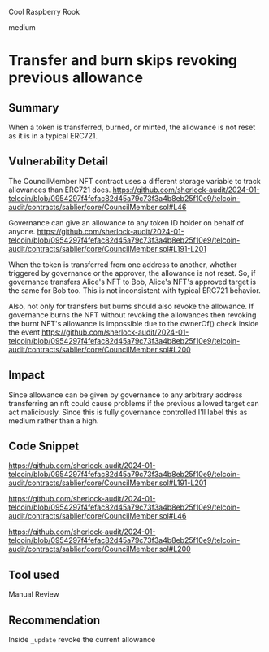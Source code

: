 Cool Raspberry Rook

medium

# Transfer and burn skips revoking previous allowance

## Summary
When a token is transferred, burned, or minted, the allowance is not reset as it is in a typical ERC721.
## Vulnerability Detail
The CouncilMember NFT contract uses a different storage variable to track allowances than ERC721 does.
https://github.com/sherlock-audit/2024-01-telcoin/blob/0954297f4fefac82d45a79c73f3a4b8eb25f10e9/telcoin-audit/contracts/sablier/core/CouncilMember.sol#L46

Governance can give an allowance to any token ID holder on behalf of anyone.
https://github.com/sherlock-audit/2024-01-telcoin/blob/0954297f4fefac82d45a79c73f3a4b8eb25f10e9/telcoin-audit/contracts/sablier/core/CouncilMember.sol#L191-L201

When the token is transferred from one address to another, whether triggered by governance or the approver, the allowance is not reset. So, if governance transfers Alice's NFT to Bob, Alice's NFT's approved target is the same for Bob too. This is not inconsistent with typical ERC721 behavior.

Also, not only for transfers but burns should also revoke the allowance. If governance burns the NFT without revoking the allowances then revoking the burnt NFT's allowance is impossible due to the ownerOf() check inside the event
https://github.com/sherlock-audit/2024-01-telcoin/blob/0954297f4fefac82d45a79c73f3a4b8eb25f10e9/telcoin-audit/contracts/sablier/core/CouncilMember.sol#L200
## Impact
Since allowance can be given by governance to any arbitrary address transferring an nft could cause problems if the previous allowed target can act maliciously. Since this is fully governance controlled I'll label this as medium rather than a high. 
## Code Snippet
https://github.com/sherlock-audit/2024-01-telcoin/blob/0954297f4fefac82d45a79c73f3a4b8eb25f10e9/telcoin-audit/contracts/sablier/core/CouncilMember.sol#L191-L201

https://github.com/sherlock-audit/2024-01-telcoin/blob/0954297f4fefac82d45a79c73f3a4b8eb25f10e9/telcoin-audit/contracts/sablier/core/CouncilMember.sol#L46

https://github.com/sherlock-audit/2024-01-telcoin/blob/0954297f4fefac82d45a79c73f3a4b8eb25f10e9/telcoin-audit/contracts/sablier/core/CouncilMember.sol#L200

## Tool used

Manual Review

## Recommendation
Inside `_update` revoke the current allowance 